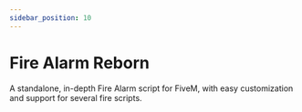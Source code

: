 ```yaml
---
sidebar_position: 10
---
```


# Fire Alarm Reborn

A standalone, in-depth Fire Alarm script for FiveM, with easy customization and support for several fire scripts.
